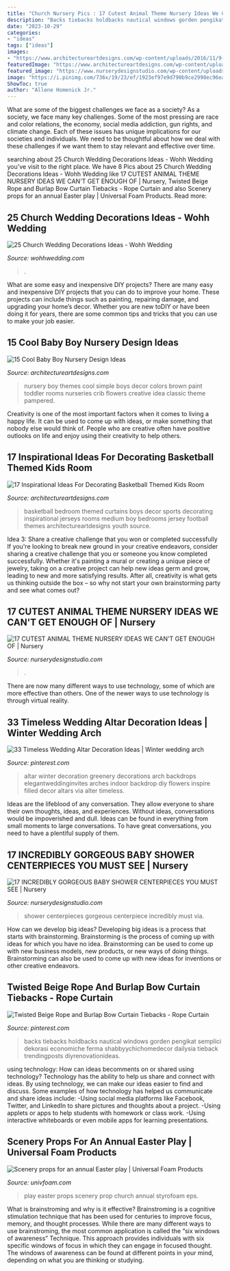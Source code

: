 ```yaml
---
title: "Church Nursery Pics : 17 Cutest Animal Theme Nursery Ideas We Can&#039;t Get Enough Of"
description: "Backs tiebacks holdbacks nautical windows gorden pengikat semplici dekorasi economiche ferma shabbyychichomedecor dailysia tieback trendingposts diyrenovationideas"
date: "2023-10-29"
categories:
- "ideas"
tags: ["ideas"]
images:
- "https://www.architectureartdesigns.com/wp-content/uploads/2016/11/9-32-630x473.jpg"
featuredImage: "https://www.architectureartdesigns.com/wp-content/uploads/2016/11/9-32-630x473.jpg"
featured_image: "https://www.nurserydesignstudio.com/wp-content/uploads/2019/10/BABY-SHOWER-CENTERPIECE-IDEAS-4.jpg"
image: "https://i.pinimg.com/736x/19/23/ef/1923ef97e9d790b9ce2998ec96eaed36.jpg"
ShowToc: true
author: "Allene Homenick Jr."
---
```



What are some of the biggest challenges we face as a society?
As a society, we face many key challenges. Some of the most pressing are race and color relations, the economy, social media addiction, gun rights, and climate change. Each of these issues has unique implications for our societies and individuals. We need to be thoughtful about how we deal with these challenges if we want them to stay relevant and effective over time.

	

		
searching about 25 Church Wedding Decorations Ideas - Wohh Wedding you've visit to the right place. We have 8 Pics about 25 Church Wedding Decorations Ideas - Wohh Wedding like 17 CUTEST ANIMAL THEME NURSERY IDEAS WE CAN&#039;T GET ENOUGH OF | Nursery, Twisted Beige Rope and Burlap Bow Curtain Tiebacks - Rope Curtain and also Scenery props for an annual Easter play | Universal Foam Products. Read more:
		
    
## 25 Church Wedding Decorations Ideas - Wohh Wedding

<img loading=lazy src="https://www.wohhwedding.com/wp-content/uploads/2016/05/Simple-Church-Wedding-Decorations.jpg" onerror="this.onerror=null;this.src='https://tse2.mm.bing.net/th?id=OIP.c2LEShp2Y6hr0QODYBu-dgHaLG&amp;pid=15.1';" alt="25 Church Wedding Decorations Ideas - Wohh Wedding">

_Source: wohhwedding.com_

>. 

	

What are some easy and inexpensive DIY projects?
There are many easy and inexpensive DIY projects that you can do to improve your home. These projects can include things such as painting, repairing damage, and upgrading your home’s decor. Whether you are new toDIY or have been doing it for years, there are some common tips and tricks that you can use to make your job easier.

    
## 15 Cool Baby Boy Nursery Design Ideas

<img loading=lazy src="https://www.architectureartdesigns.com/wp-content/uploads/2015/02/7.jpeg" onerror="this.onerror=null;this.src='https://tse2.mm.bing.net/th?id=OIP.Wcjdc6FRcot2bbocD9bi7gHaF7&amp;pid=15.1';" alt="15 Cool Baby Boy Nursery Design Ideas">

_Source: architectureartdesigns.com_

>nursery boy themes cool simple boys decor colors brown paint toddler rooms nurseries crib flowers creative idea classic theme pampered. 

	

Creativity is one of the most important factors when it comes to living a happy life. It can be used to come up with ideas, or make something that nobody else would think of. People who are creative often have positive outlooks on life and enjoy using their creativity to help others.

    
## 17 Inspirational Ideas For Decorating Basketball Themed Kids Room

<img loading=lazy src="https://www.architectureartdesigns.com/wp-content/uploads/2016/11/9-32-630x473.jpg" onerror="this.onerror=null;this.src='https://tse3.mm.bing.net/th?id=OIP.UTs30Z6LwnPNdJn6aJ_yBQHaFj&amp;pid=15.1';" alt="17 Inspirational Ideas For Decorating Basketball Themed Kids Room">

_Source: architectureartdesigns.com_

>basketball bedroom themed curtains boys decor sports decorating inspirational jerseys rooms medium boy bedrooms jersey football themes architectureartdesigns youth source. 

	

Idea 3: Share a creative challenge that you won or completed successfully
If you're looking to break new ground in your creative endeavors, consider sharing a creative challenge that you or someone you know completed successfully. Whether it's painting a mural or creating a unique piece of jewelry, taking on a creative project can help new ideas germ and grow, leading to new and more satisfying results. After all, creativity is what gets us thinking outside the box – so why not start your own brainstorming party and see what comes out?

    
## 17 CUTEST ANIMAL THEME NURSERY IDEAS WE CAN&#039;T GET ENOUGH OF | Nursery

<img loading=lazy src="https://www.nurserydesignstudio.com/wp-content/uploads/2020/11/ANIMAL-THEME-NURSERY-11-500x750.png" onerror="this.onerror=null;this.src='https://tse4.mm.bing.net/th?id=OIP.P-qpRXHZSviqJ4ETTTo1RgHaLH&amp;pid=15.1';" alt="17 CUTEST ANIMAL THEME NURSERY IDEAS WE CAN&#039;T GET ENOUGH OF | Nursery">

_Source: nurserydesignstudio.com_

>. 

	

There are now many different ways to use technology, some of which are more effective than others. One of the newer ways to use technology is through virtual reality.

    
## 33 Timeless Wedding Altar Decoration Ideas | Winter Wedding Arch

<img loading=lazy src="https://i.pinimg.com/736x/ee/96/d4/ee96d4b453e7427cc39b001370cabd8e.jpg" onerror="this.onerror=null;this.src='https://tse4.mm.bing.net/th?id=OIP.OkyAXUMNSWepK5DKpqm8hwHaLG&amp;pid=15.1';" alt="33 Timeless Wedding Altar Decoration Ideas | Winter wedding arch">

_Source: pinterest.com_

>altar winter decoration greenery decorations arch backdrops elegantweddinginvites arches indoor backdrop diy flowers inspire filled decor altars via alter timeless. 

	

Ideas are the lifeblood of any conversation. They allow everyone to share their own thoughts, ideas, and experiences. Without ideas, conversations would be impoverished and dull. Ideas can be found in everything from small moments to large conversations. To have great conversations, you need to have a plentiful supply of them.

    
## 17 INCREDIBLY GORGEOUS BABY SHOWER CENTERPIECES YOU MUST SEE | Nursery

<img loading=lazy src="https://www.nurserydesignstudio.com/wp-content/uploads/2019/10/BABY-SHOWER-CENTERPIECE-IDEAS-4.jpg" onerror="this.onerror=null;this.src='https://tse3.mm.bing.net/th?id=OIP.FO40SPA8uMXaGd6qBKPa6wHaLG&amp;pid=15.1';" alt="17 INCREDIBLY GORGEOUS BABY SHOWER CENTERPIECES YOU MUST SEE | Nursery">

_Source: nurserydesignstudio.com_

>shower centerpieces gorgeous centerpiece incredibly must via. 

	

How can we develop big ideas?
Developing big ideas is a process that starts with brainstorming. Brainstorming is the process of coming up with ideas for which you have no idea. Brainstorming can be used to come up with new business models, new products, or new ways of doing things. Brainstorming can also be used to come up with new ideas for inventions or other creative endeavors.

    
## Twisted Beige Rope And Burlap Bow Curtain Tiebacks - Rope Curtain

<img loading=lazy src="https://i.pinimg.com/736x/19/23/ef/1923ef97e9d790b9ce2998ec96eaed36.jpg" onerror="this.onerror=null;this.src='https://tse3.mm.bing.net/th?id=OIP.PodLoGW6SPZDOT51S2EoJAAAAA&amp;pid=15.1';" alt="Twisted Beige Rope and Burlap Bow Curtain Tiebacks - Rope Curtain">

_Source: pinterest.com_

>backs tiebacks holdbacks nautical windows gorden pengikat semplici dekorasi economiche ferma shabbyychichomedecor dailysia tieback trendingposts diyrenovationideas. 

	

using technology: How can ideas becomments on or shared using technology?
Technology has the ability to help us share and connect with ideas. By using technology, we can make our ideas easier to find and discuss. Some examples of how technology has helped us communicate and share ideas include: 
-Using social media platforms like Facebook, Twitter, and LinkedIn to share pictures and thoughts about a project. 
-Using applets or apps to help students with homework or class work. 
-Using interactive whiteboards or even mobile apps for learning presentations.

    
## Scenery Props For An Annual Easter Play | Universal Foam Products

<img loading=lazy src="http://univfoam.com/wp-content/uploads/2017/08/Church_Easter_Play_Prop.jpg" onerror="this.onerror=null;this.src='https://tse2.mm.bing.net/th?id=OIP.-Uj9hKr7HZ-snLB-ijHl3AHaFj&amp;pid=15.1';" alt="Scenery props for an annual Easter play | Universal Foam Products">

_Source: univfoam.com_

>play easter props scenery prop church annual styrofoam eps. 

	

What is brainstroming and why is it effective?
Brainstroming is a cognitive stimulation technique that has been used for centuries to improve focus, memory, and thought processes. While there are many different ways to use brainstroming, the most common application is called the “six windows of awareness” Technique. This approach provides individuals with six specific windows of focus in which they can engage in focused thought. The windows of awareness can be found at different points in your mind, depending on what you are thinking or studying.

